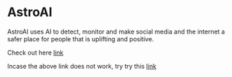 # AstroAI
AstroAI uses AI to detect, monitor and make social media and the internet a safer place for people that is uplifting and positive.

Check out here [link](https://astroai.0xastro98.repl.co)

Incase the above link does not work, try try this [link](https://replit.com/@0xastro98/AstroAI?v=1)